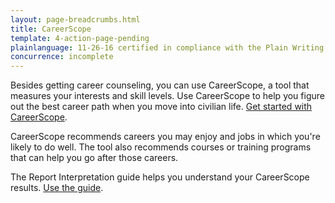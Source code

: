 ```yaml
---
layout: page-breadcrumbs.html
title: CareerScope
template: 4-action-page-pending
plainlanguage: 11-26-16 certified in compliance with the Plain Writing Act
concurrence: incomplete
---
```


Besides getting career counseling, you can use CareerScope, a tool that measures your interests and skill levels. Use CareerScope to help you figure out the best career path when you move into civilian life. [Get started with CareerScope](https://va.careerscope.net/gibill).

CareerScope recommends careers you may enjoy and jobs in which you're likely to do well. The tool also recommends courses or training programs that can help you go after those careers.

The Report Interpretation guide helps you understand your CareerScope results. [Use the guide](http://www.benefits.va.gov/gibill/docs/job_aids/CareerScope_Report_Interpretation.pdf).
